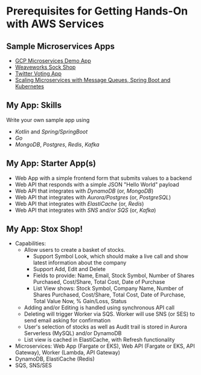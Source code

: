 # Prerequisites for Getting Hands-On with AWS Services

## Sample Microservices Apps
- [GCP Microservices Demo App](https://github.com/GoogleCloudPlatform/microservices-demo)
- [Weaveworks Sock Shop](https://microservices-demo.github.io/)
- [Twitter Voting App](https://github.com/dockersamples/example-voting-app)
- [Scaling Microservices with Message Queues, Spring Boot and Kubernetes](https://medium.com/hackernoon/scaling-microservices-with-message-queues-spring-boot-and-kubernetes-9ba4b0e48bdf)

## My App: Skills
Write your own sample app using
- *Kotlin* and *Spring/SpringBoot*
- *Go*
- *MongoDB*, *Postgres*, *Redis*, *Kafka*

## My App: Starter App(s)
- Web App with a simple frontend form that submits values to a backend
- Web API that responds with a simple JSON "Hello World" payload
- Web API that integrates with *DynamoDB* (or, *MongoDB*)
- Web API that integrates with *Aurora/Postgres* (or, *PostgreSQL*)
- Web API that integrates with *ElastiCache* (or, *Redis*)
- Web API that integrates with *SNS* and/or *SQS* (or, *Kafka*)

## My App: Stox Shop! 
- Capabilities:
  + Allow users to create a basket of stocks. 
    - Support Symbol Look, which should make a live call and show latest information about the company
    - Support Add, Edit and Delete
    - Fields to provide: Name, Email, Stock Symbol, Number of Shares Purchased, Cost/Share, Total Cost, Date of Purchase
    - List View shows: Stock Symbol, Company Name, Number of Shares Purchased, Cost/Share, Total Cost, Date of Purchase, Total Value Now, % Gain/Loss, Status
  + Adding and/or Editing is handled using synchronous API call
  + Deleting will trigger Worker via SQS. Worker will use SNS (or SES) to send email asking for confirmation
  + User's selection of stocks as well as Audit trail is stored in Aurora Serverless (MySQL) and/or DynamoDB
  + List view is cached in ElastiCache, with Refresh functionality
- Microservices: Web App (Fargate or EKS), Web API (Fargate or EKS, API Gateway), Worker (Lambda, API Gateway)
- DynamoDB, ElastiCache (Redis)
- SQS, SNS/SES